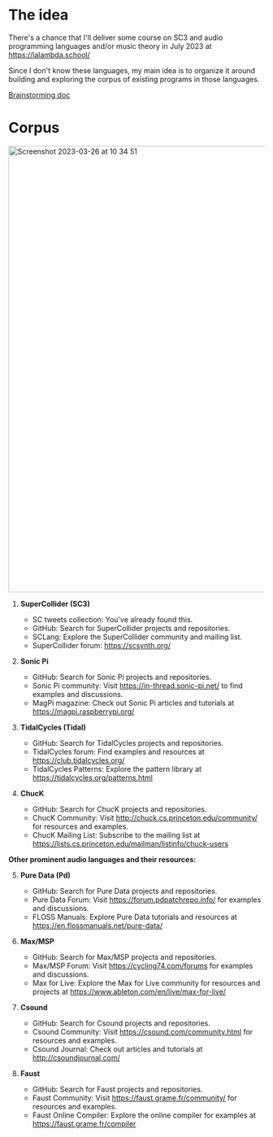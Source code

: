 The idea
===

There's a chance that I'll deliver some course on SC3 and audio programming languages and/or music theory in July 2023 at https://lalambda.school/

Since I don't know these languages, my main idea is to organize it around building and exploring the corpus of existing programs in those languages.

[Brainstorming doc](https://docs.google.com/document/d/1Svtl8A7Jz8ZWjFvlX7m_PrwtAl-5IHHrGGBpsB28ths/edit?usp=sharing)

Corpus
===

<img width="878" alt="Screenshot 2023-03-26 at 10 34 51" src="https://user-images.githubusercontent.com/1491908/227759575-b5737c94-e453-481d-859e-d1818f964179.png">

1. **SuperCollider (SC3)**
   - SC tweets collection: You've already found this.
   - GitHub: Search for SuperCollider projects and repositories.
   - SCLang: Explore the SuperCollider community and mailing list.
   - SuperCollider forum: https://scsynth.org/

2. **Sonic Pi**
   - GitHub: Search for Sonic Pi projects and repositories.
   - Sonic Pi community: Visit https://in-thread.sonic-pi.net/ to find examples and discussions.
   - MagPi magazine: Check out Sonic Pi articles and tutorials at https://magpi.raspberrypi.org/

3. **TidalCycles (Tidal)**
   - GitHub: Search for TidalCycles projects and repositories.
   - TidalCycles forum: Find examples and resources at https://club.tidalcycles.org/
   - TidalCycles Patterns: Explore the pattern library at https://tidalcycles.org/patterns.html

4. **ChucK**
   - GitHub: Search for ChucK projects and repositories.
   - ChucK Community: Visit http://chuck.cs.princeton.edu/community/ for resources and examples.
   - ChucK Mailing List: Subscribe to the mailing list at https://lists.cs.princeton.edu/mailman/listinfo/chuck-users

**Other prominent audio languages and their resources:**

5. **Pure Data (Pd)**
   - GitHub: Search for Pure Data projects and repositories.
   - Pure Data Forum: Visit https://forum.pdpatchrepo.info/ for examples and discussions.
   - FLOSS Manuals: Explore Pure Data tutorials and resources at https://en.flossmanuals.net/pure-data/

6. **Max/MSP**
   - GitHub: Search for Max/MSP projects and repositories.
   - Max/MSP Forum: Visit https://cycling74.com/forums for examples and discussions.
   - Max for Live: Explore the Max for Live community for resources and projects at https://www.ableton.com/en/live/max-for-live/

7. **Csound**
   - GitHub: Search for Csound projects and repositories.
   - Csound Community: Visit https://csound.com/community.html for resources and examples.
   - Csound Journal: Check out articles and tutorials at http://csoundjournal.com/

8. **Faust**
   - GitHub: Search for Faust projects and repositories.
   - Faust Community: Visit https://faust.grame.fr/community/ for resources and examples.
   - Faust Online Compiler: Explore the online compiler for examples at https://faust.grame.fr/compiler


